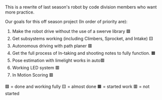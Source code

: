 This is a rewrite of last season's robot by code division members who want more practice.

Our goals for this off season project (In order of priority are):

1. Make the robot drive without the use of a swerve library 🟩
2. Get subsystems working (including Climbers, Sprocket, and Intake) 🟨
3. Autonomous driving with path planer 🟥
4. Get the full process of In-taking and shooting notes to fully function. 🟧
5. Pose estimation with limelight works in auto🟥
6. Working LED system 🟥
7. In Motion Scoring 🟥

🟩 = done and working fully 🟨 = almost done 🟧 = started work 🟥 = not started

